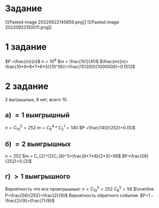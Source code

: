 # Задание
![[Pasted image 20220922145859.png]]
![[Pasted image 20220922150011.png]]
# 1 задание
$P =\frac{m}{n}$
$n=10^6$
$m = \frac{10!}{4!}$
$\frac{m}{n}= \frac{10*9*8*7*6*5}{10^{6}}=\frac{151200}{1000000}=0.1512$
# 2 задание
2 выгрышных, 8 нет, всего 10.
## а) $=1$ выигрышный
$n = C_{10}^{5} = 252$
$m = C_{8}^{4}*C_{2}^{1} = 140$
$P =\frac{140}{252}=0.(5)$
## б) $=2$ выигрышных
$n=252$
$m = C_{2}^{2}C_{8}^3=\frac{6*7*8}{2*3}=56$
$P=\frac{56}{252}=0.(2)$
## г) $>1$ выигрышного
Вероятность что все проигрышные:
$n = C_{10}^{5} = 252$
$C_{8}^{5}=56$
$\overline P=\frac{56}{252}=\frac{2}{9}$
Вероятность обратного события:
$P=1 - \frac{2}{9}=\frac{7}{9}$

